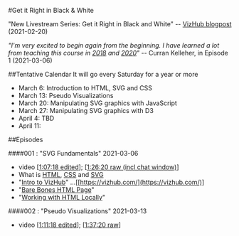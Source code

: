 #Get it Right in Black & White

"New Livestream Series: Get it Right in Black and White" -- [VizHub blogpost](https://vizhub.com/blog/2021/02/20/new-livestream-series-get-it-right-in-black-and-white/) (2021-02-20)

_"I'm very excited to begin again from the beginning. I have learned a lot from teaching this course in [2018](https://github.com/curran/dataviz-course-2018) and [2020](https://datavis.tech/datavis-2020/)"_ -- Curran Kelleher, in Episode 1 (2021-03-06)

##Tentative Calendar
It will go every Saturday for a year or more

* March 6: Introduction to HTML, SVG and CSS
* March 13: Pseudo Visualizations
* March 20: Manipulating SVG graphics with JavaScript
* March 27: Manipulating SVG graphics with D3
* April 4: TBD
* April 11:


##Episodes

####001 : "SVG Fundamentals" 2021-03-06
* video [[1:07:18 edited](https://www.youtube.com/watch?v=UQ_kqGDM8A4)]; [[1:26:20 raw (incl chat window)](https://www.youtube.com/watch?v=qaiS88ocS2M)]
* What is [HTML](https://youtu.be/UQ_kqGDM8A4?t=477), [CSS](https://youtu.be/UQ_kqGDM8A4?t=641) and [SVG](https://youtu.be/UQ_kqGDM8A4?t=703)
* "[Intro to VizHub](https://youtu.be/UQ_kqGDM8A4?t=1275)" ...[[https://vizhub.com/](https://vizhub.com/)]
* "[Bare Bones HTML Page](https://youtu.be/UQ_kqGDM8A4?t=1463)"
* "[Working with HTML Locally](https://youtu.be/UQ_kqGDM8A4?t=1668)"

####002 : "Pseudo Visualizations" 2021-03-13
* video [[1:11:18 edited](https://www.youtube.com/watch?v=UunbNeXhhaU)]; [[1:37:20 raw](https://www.youtube.com/watch?v=f5mYd-ufank)]